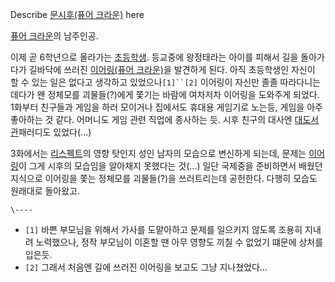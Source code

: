 Describe [문시후(퓨어 크라운)](%EB%AC%B8%EC%8B%9C%ED%9B%84%28%ED%93%A8%EC%96%B4%20%ED%81%AC%EB%9D%BC%EC%9A%B4%29.md) here

[퓨어 크라운](%ED%93%A8%EC%96%B4%20%ED%81%AC%EB%9D%BC%EC%9A%B4.md)의 남주인공.

이제 곧 6학년으로 올라가는 [초등학생](%EC%B4%88%EB%93%B1%ED%95%99%EC%83%9D.md). 등교중에 왕정태라는
아이를 피해서 길을 돌아가다가 길바닥에 쓰러진 [이어링(퓨어 크라운)](%EC%9D%B4%EC%96%B4%EB%A7%81%28%ED%93%A8%EC%96%B4%20%ED%81%AC%EB%9D%BC%EC%9A%B4%29.md)을 발견하게 된다. 아직 초등학생인 자신이 할 수
있는 일은 없다고 생각하고 있었으나`[1]``[2]` 이어링이 자신만 졸졸 따라다니는 데다가 왠 정체모를 괴물들(?)에게 쫓기는 바람에
여차저차 이어링을 도와주게 되었다. 1화부터 친구들과 게임을 하러 모이거나 집에서도 휴대용 게임기로 노는등, 게임을 아주 좋아하는 것 같다.
어머니도 게임 관련 직업에 종사하는 듯. 시후 친구의 대사엔
[대도서관](%EB%8C%80%EB%8F%84%EC%84%9C%EA%B4%80.md)패러디도 있었다(...)

3화에서는 [리스펙트](%EB%A6%AC%EC%8A%A4%ED%8E%99%ED%8A%B8.md)의 영향 탓인지 성인 남자의 모습으로
변신하게 되는데, 문제는 [이어링](%EC%9D%B4%EC%96%B4%EB%A7%81.md)이 그게 시후의 모습임을 알아채지 못했다는
것(...) 일단 국제중을 준비하면서 배웠던 지식으로 이어링을 쫓는 정체모를 괴물들(?)을 쓰러트리는데 공헌한다. 다행히 모습도 원래대로
돌아왔고.

`\----`

  * `[1]` 바쁜 부모님을 위해서 가사를 도맡아하고 문제를 일으키지 않도록 조용히 지내려 노력했으나, 정작 부모님이 이혼할 땐 아무 영향도 끼칠 수 없었기 떄문에 상처를 입은듯.
  * `[2]` 그래서 처음엔 길에 쓰러진 이어링을 보고도 그냥 지나쳤었다...

